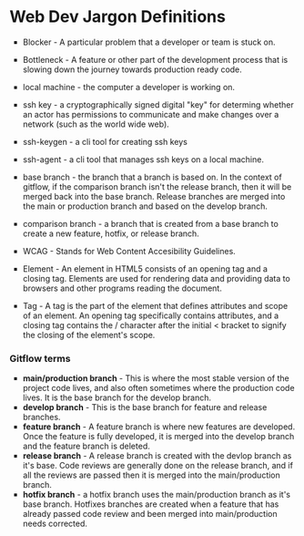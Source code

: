 # Web Dev Jargon Definitions

  - Blocker - A particular problem that a developer or team is stuck on.
  - Bottleneck - A feature or other part of the development process that is slowing down the journey towards production ready code.
  - local machine - the computer a developer is working on.
  - ssh key - a cryptographically signed digital "key" for determing whether an actor has permissions to communicate and make changes over a network (such as the world wide web).
  - ssh-keygen - a cli tool for creating ssh keys
  - ssh-agent - a cli tool that manages ssh keys on a local machine.
  - base branch - the branch that a branch is based on. In the context of gitflow, if the comparison branch isn't the release branch, then it will be merged back into the base branch. Release branches are merged into the main or production branch and based on the develop branch.
  - comparison branch - a branch that is created from a base branch to create a new feature, hotfix, or release branch.

  - WCAG - Stands for Web Content Accesibility Guidelines. 
  - Element - An element in HTML5 consists of an opening tag and a closing tag. Elements are used for rendering data and providing data to browsers and other programs reading the document.
  - Tag - A tag is the part of the element that defines attributes and scope of an element. An opening tag specifically contains attributes, and a closing tag contains the / character after the initial < bracket to signify the closing of the element's scope.
  
  ### Gitflow terms
   - **main/production branch** - This is where the most stable version of the project code lives, and also often sometimes where the production code lives. It is the base branch for the develop branch.
   - **develop branch** - This is the base branch for feature and release branches.
   - **feature branch** - A feature branch is where new features are developed. Once the feature is fully developed, it is merged into the develop branch and the feature branch is deleted.
   - **release branch** - A release branch is created with the devlop branch as it's base. Code reviews are generally done on the release branch, and if all the reviews are passed then it is merged into the main/production branch.
   - **hotfix branch** - a hotfix branch uses the main/production branch as it's base branch. Hotfixes branches are created when a feature that has already passed code review and been merged into main/production needs corrected.



<style>
    li {
        list-style-type: square;
    }
</style>